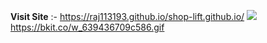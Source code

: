 **Visit Site**	:- https://raj113193.github.io/shop-lift.github.io/
<img src="https://bkit.co/w_639436709c586.gif" />
https://bkit.co/w_639436709c586.gif

